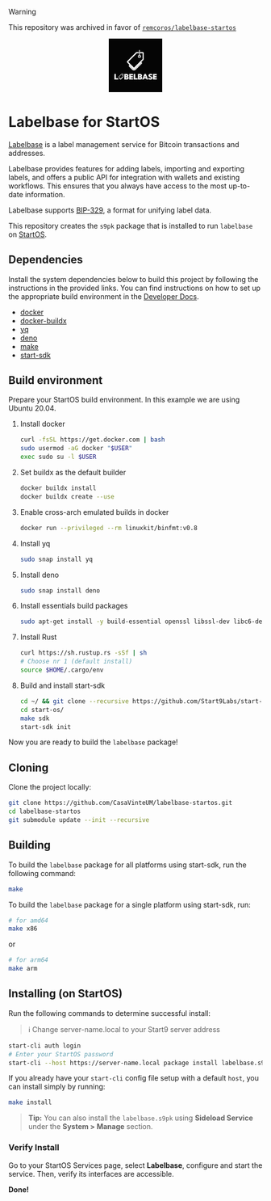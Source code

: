 > [!WARNING]
> This repository was archived in favor of
> [`remcoros/labelbase-startos`](https://github.com/remcoros/labelbase-startos)

<p align="center">
  <img src="icon.png" alt="Project Logo" width="21%">
</p>

# Labelbase for StartOS

[Labelbase](https://github.com/Labelbase/Labelbase) is a label management service for Bitcoin transactions and addresses.

Labelbase provides features for adding labels, importing and exporting labels, and offers a public API for integration with wallets and existing workflows.
This ensures that you always have access to the most up-to-date information.

Labelbase supports [BIP-329](https://bip329.org/), a format for unifying label data.

This repository creates the `s9pk` package that is installed to run `labelbase` on [StartOS](https://github.com/Start9Labs/start-os/).

## Dependencies

Install the system dependencies below to build this project by following the instructions in the provided links. You can find instructions on how to set up the appropriate build environment in the [Developer Docs](https://docs.start9.com/latest/developer-docs/packaging).

- [docker](https://docs.docker.com/get-docker)
- [docker-buildx](https://docs.docker.com/buildx/working-with-buildx/)
- [yq](https://mikefarah.gitbook.io/yq)
- [deno](https://deno.land/)
- [make](https://www.gnu.org/software/make/)
- [start-sdk](https://github.com/Start9Labs/start-os/tree/sdk/)

## Build environment

Prepare your StartOS build environment. In this example we are using Ubuntu 20.04.

1. Install docker

   ```bash
   curl -fsSL https://get.docker.com | bash
   sudo usermod -aG docker "$USER"
   exec sudo su -l $USER
   ```

2. Set buildx as the default builder

   ```bash
   docker buildx install
   docker buildx create --use
   ```

3. Enable cross-arch emulated builds in docker

   ```bash
   docker run --privileged --rm linuxkit/binfmt:v0.8
   ```

4. Install yq

   ```bash
   sudo snap install yq
   ```

5. Install deno

   ```bash
   sudo snap install deno
   ```

6. Install essentials build packages

   ```bash
   sudo apt-get install -y build-essential openssl libssl-dev libc6-dev clang libclang-dev ca-certificates
   ```

7. Install Rust

   ```bash
   curl https://sh.rustup.rs -sSf | sh
   # Choose nr 1 (default install)
   source $HOME/.cargo/env
   ```

8. Build and install start-sdk

   ```bash
   cd ~/ && git clone --recursive https://github.com/Start9Labs/start-os.git --branch sdk
   cd start-os/
   make sdk
   start-sdk init
   ```

Now you are ready to build the `labelbase` package!

## Cloning

Clone the project locally:

  ```bash
  git clone https://github.com/CasaVinteUM/labelbase-startos.git
  cd labelbase-startos
  git submodule update --init --recursive
  ```

## Building

To build the `labelbase` package for all platforms using start-sdk, run the following command:

```bash
make
```

To build the `labelbase` package for a single platform using start-sdk, run:

```bash
# for amd64
make x86
```

or

```bash
# for arm64
make arm
```

## Installing (on StartOS)

Run the following commands to determine successful install:

> :information_source: Change server-name.local to your Start9 server address

```bash
start-cli auth login
# Enter your StartOS password
start-cli --host https://server-name.local package install labelbase.s9pk
```

If you already have your `start-cli` config file setup with a default `host`, you can install simply by running:

```bash
make install
```

> **Tip:** You can also install the `labelbase.s9pk` using **Sideload Service** under the **System > Manage** section.

### Verify Install

Go to your StartOS Services page, select **Labelbase**, configure and start the service. Then, verify its interfaces are accessible.

**Done!**
